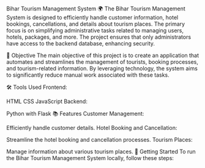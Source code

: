Bihar Tourism Management System 🌍
The Bihar Tourism Management System is designed to efficiently handle customer information, hotel bookings, cancellations, and details about tourism places. The primary focus is on simplifying administrative tasks related to managing users, hotels, packages, and more. The project ensures that only administrators have access to the backend database, enhancing security.

🎯 Objective
The main objective of this project is to create an application that automates and streamlines the management of tourists, booking processes, and tourism-related information. By leveraging technology, the system aims to significantly reduce manual work associated with these tasks.

🛠️ Tools Used
Frontend:

HTML
CSS
JavaScript
Backend:

Python with Flask
📚 Features
Customer Management:

Efficiently handle customer details.
Hotel Booking and Cancellation:

Streamline the hotel booking and cancellation processes.
Tourism Places:

Manage information about various tourism places.
🚀 Getting Started
To run the Bihar Tourism Management System locally, follow these steps:
